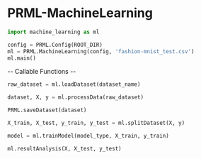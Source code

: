 # PRML-MachineLearning

```python
import machine_learning as ml

config = PRML.Config(ROOT_DIR)
ml = PRML.MachineLearning(config, 'fashion-mnist_test.csv')
ml.main()
```
-- Callable Functions --
```python
raw_dataset = ml.loadDataset(dataset_name)

dataset, X, y = ml.processData(raw_dataset)

PRML.saveDataset(dataset)

X_train, X_test, y_train, y_test = ml.splitDataset(X, y)

model = ml.trainModel(model_type, X_train, y_train)

ml.resultAnalysis(X, X_test, y_test)
```
